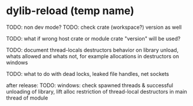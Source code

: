 # dylib-reload (temp name)

TODO: non dev mode?
TODO: check crate (workspace?) version as well

TODO: what if wrong host crate or module crate "version" will be used?

TODO: document thread-locals destructors behavior on library unload,
      whats allowed and whats not, for example allocations in destructors on windows

TODO: what to do with dead locks, leaked file handles, net sockets

after release:
TODO: windows: check spawned threads & successful unloading of library,
      lift alloc restriction of thread-local destructors in main thread of module
